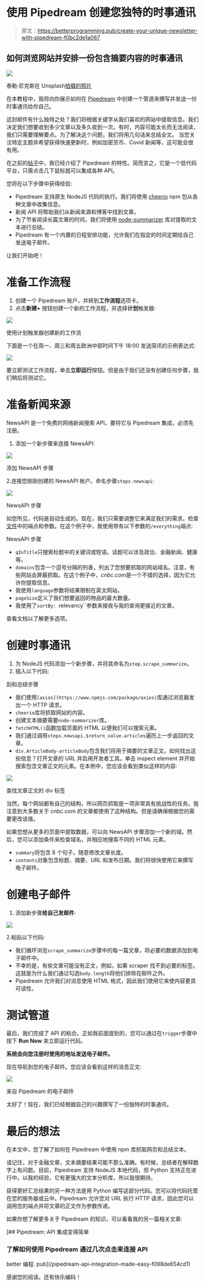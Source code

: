 # 使用 Pipedream 创建您独特的时事通讯

> 原文：<https://betterprogramming.pub/create-your-unique-newsletter-with-pipedream-f0bc2de1a067>

## 如何浏览网站并安排一份包含摘要内容的时事通讯

![](img/de446fd2d1846fde12e9c3c9bdac69e7.png)

泰勒·尼克斯在 Unsplash[拍摄的照片](https://unsplash.com?utm_source=medium&utm_medium=referral)

在本教程中，我将向你展示如何在 [Pipedream](https://pipedream.com/) 中创建一个管道来撰写并发送一份时事通讯给你自己。

这封邮件有什么独特之处？我们将根据关键字从我们喜欢的网站中提取信息。我们决定我们想要收到多少文章以及多久收到一次。有时，内容可能太长而无法阅读，我们只需要理解要点。为了解决这个问题，我们将用几句话来总结全文。
当您关注特定主题并希望获得快速更新时，例如加密货币、Covid 新闻等，这可能会很有用。

在之前的[帖子](/pipedream-api-integration-made-easy-f098de654cd1?source=your_stories_page-------------------------------------)中，我已经介绍了 Pipedream 的特性。简而言之，它是一个低代码平台，只需点击几下鼠标就可以集成各种 API。

您将在以下步骤中获得经验:

*   Pipedream 支持原生 NodeJS 代码的执行。我们将使用 [cheerio](https://www.npmjs.com/package/cheerio) npm 包从各种文章中收集信息。
*   新闻 API 将帮助我们从新闻来源和博客中找到文章。
*   为了节省阅读长篇文章的时间，我们将使用 [node-summarizer](https://www.npmjs.com/package/@trashhalo/node-summarizer) 库对提取的文本进行总结。
*   Pipedream 有一个内置的日程安排功能，允许我们在指定的时间定期给自己发送电子邮件。

让我们开始吧！

# 准备工作流程

1.  创建一个 Pipedream 账户，并转到**工作流程**选项卡。
2.  点击**新建+** 按钮创建一个新的工作流程，并选择**计划**触发器:

![](img/fe5cd7c2c9dbec5df50430a1fef40329.png)

使用计划触发器创建新的工作流

下面是一个在周一、周三和周五欧洲中部时间下午 18:00 发送简讯的示例表达式:

![](img/6b62b99404c314247a92d056f8f5c838.png)

要立即测试工作流程，单击**立即运行**按钮。但是由于我们还没有创建任何步骤，我们稍后将测试它。

# 准备新闻来源

NewsAPI 是一个免费的网络新闻搜索 API。要将它与 Pipedream 集成，必须先注册。

1.  添加一个新步骤来连接 NewsAPI:

![](img/aa36c8894bd2dbfdf7c21ee165bad51c.png)

添加 NewsAPI 步骤

2.连接您刚刚创建的 NewsAPI 帐户。命名步骤`steps.newsapi`:

![](img/8f82157167ac5cfd7d5bc7a8beaa67b2.png)

NewsAPI 步骤

如您所见，代码是自动生成的。现在，我们只需要调整它来满足我们的需求。检查[文件](https://newsapi.org/docs)中的端点和参数。在这个例子中，我使用带有以下参数的`/everything`端点:

NewsAPI 步骤

*   `qInTitle`只搜索标题中的关键词或短语。话题可以涉及政治、金融新闻、健康等。
*   `domains`包含一个逗号分隔的列表，列出了您想要抓取的网站域名。注意，有些网站会屏蔽抓取。在这个例子中，*cnbc.com*是一个不错的选择，因为它允许你提取信息。
*   我使用`language`参数将结果限制在英文网站。
*   `pageSize`定义了我们想要返回的物品的最大数量。
*   我使用了`sortBy: `relevancy``参数来接收与我的查询更接近的文章。

查看文档以了解更多选项。

# 创建时事通讯

1.  为 NodeJS 代码添加一个新步骤，并将其命名为`step.scrape_summarize`。
2.  插入以下代码:

刮和总结步骤

*   我们使用`[axios](https://www.npmjs.com/package/axios)`库通过浏览器发出一个 HTTP 请求。
*   `cheerio`库将抓取网站的内容。
*   创建文本摘要需要`node-summarizer`库。
*   `fetchHTML()`函数加载页面的 HTML 以便我们可以搜索元素。
*   我们通过调用`steps.newsapi.$return_value.articles`遍历上一步返回的文章。
*   `div.ArticleBody-articleBody`包含我们将用于摘要的文章正文。如何找出这些信息？打开文章的 URL 并启用开发者工具。单击 inspect element 并开始搜索包含文章正文的元素。在本例中，您应该会看到类似这样的内容:

![](img/990b5246570110e27265ed047054192c.png)

查找文章正文的 div 标签

当然，每个网站都有自己的结构，所以网页抓取是一项非常具有挑战性的任务。我注意到大多数关于 cnbc.com 的文章都使用了这种结构。但是请确保根据您的需要更改该值。

如果您想从更多的页面中提取数据，可以向 NewsAPI 步骤添加一个新的域。然后，您可以添加条件来检查域名，并相应地搜索不同的 HTML 元素。

*   `summary`将包含 8 个句子。随意修改文章长度。
*   `contents`对象包含标题、摘要、URL 和发布日期。我们将很快使用它来撰写电子邮件。

# 创建电子邮件

1.  添加新步骤**给自己发邮件**:

![](img/5dbd7878693332fe1c7b5428a5016df2.png)

2.粘贴以下代码:

*   我们循环浏览`scrape_summarize`步骤中的每一篇文章，将必要的数据添加到电子邮件中。
*   不幸的是，有些文章可能没有正文，例如，如果 scraper 找不到必要的标签。这就是为什么我们通过勾选`body.length`将他们排除在邮件之外。
*   Pipedream 允许我们对消息使用 HTML 格式，因此我们使用它来使内容更具可读性。

# 测试管道

最后，我们完成了 API 的粘合。正如我前面提到的，您可以通过在`trigger`步骤中按下 **Run Now** 来立即运行代码。

**系统会向您注册时使用的地址发送电子邮件。**

现在导航到您的电子邮件。您应该会看到这样的消息正文:

![](img/138113866bbf00e663a0249dfda73e89.png)

来自 Pipedream 的电子邮件

太好了！现在，我们已经根据自己的兴趣撰写了一份独特的时事通讯。

# 最后的想法

在本文中，您了解了如何在 Pipedream 中使用 npm 库抓取网页和总结文本。

请记住，对于金融文章，文本摘要结果可能不那么准确。有时候，总结者在解释数字上有问题。目前，Pipedream 支持 NodeJS 本地代码，但 Python 支持正在进行中。以我的经验，它有更强大的文本分析库，所以我很期待。

获得更好汇总结果的另一种方法是用 Python 编写这部分代码。您可以将代码托管在您的服务器或云中。Pipedream 允许您对 URL 执行 HTTP 请求，因此您可以调用您的端点并将文章的正文作为参数传递。

如果你想了解更多关于 Pipedream 的知识，可以看看我的另一篇相关文章:

[](/pipedream-api-integration-made-easy-f098de654cd1) [## Pipedream: API 集成变得简单

### 了解如何使用 Pipedream 通过几次点击来连接 API

better 编程. pub](/pipedream-api-integration-made-easy-f098de654cd1) 

感谢您的阅读。还有快乐编码！